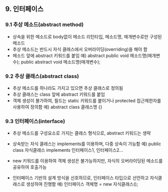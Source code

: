 ## 9. 인터페이스

### 9.1 추상 메소드(abstract method)
- 상속을 위한 메소드로 body없이 메소드 리턴타입, 메소드명, 매개변수로만 구성된 메소드
- 추상 메소드는 반드시 자식 클래스에서 오버라이딩(overriding)을 해야 함
- 메소드 앞에 abstract 키워드를 붙임
예) abstract public void 메소드명(매개변수);
    public abstract void 메소드명(매개변수);

### 9.2 추상 클래스(abstract class)
- 추상 메소드를 하나라도 가지고 있으면 추상 클래스로 정의됨
- 추상 클래스는 class 앞에 abstract 키워드를 붙임
- 객체 생성이 불가하여, 필드는 static 키워드를 붙이거나 protected 접근제한자를 사용하여 정의함
예) abstract class 클래스명 {}


### 9.3 인터페이스(interface)
- 추상 메소드를 구성요소로 가지는 클래스 형식으로, abstract 키워드는 생략
- 상속받는 자식 클래스는 implements를 이용하며, 다중 상속이 가능함
예) public class 자식클래스 implements 인터페이스1, 인터페이스2...

- new 키워드를 이용하여 객체 생성은 불가능하지만, 자식의 오버라이딩된 메소드를 공유하여 호출가능
- 인터페이스 기반의 설계 방식을 선호하므로, 인터페이스 타입으로 선언하고 자식클래스로 생성하여 진행함
예) 인터페이스 객체명  = new 자식클래스();



















